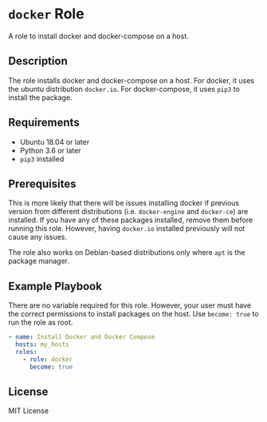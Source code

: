 # `docker` Role

A role to install docker and docker-compose on a host.

## Description

The role installs docker and docker-compose on a host. For docker, it uses the ubuntu distribution `docker.io`. For docker-compose, it uses `pip3` to install the package.

## Requirements

- Ubuntu 18.04 or later
- Python 3.6 or later
- `pip3` installed

## Prerequisites

This is more likely that there will be issues installing docker if previous version from different distributions (i.e. `docker-engine` and `docker-ce`) are installed. If you have any of these packages installed, remove them before running this role. However, having `docker.io` installed previously will not cause any issues.

The role also works on Debian-based distributions only where `apt` is the package manager.

## Example Playbook

There are no variable required for this role. However, your user must have the correct permissions to install packages on the host. Use `become: true` to run the role as root.

```yaml
- name: Install Docker and Docker Compose
  hosts: my_hosts
  roles:
    - role: docker
      become: true
```

## License

MIT License
